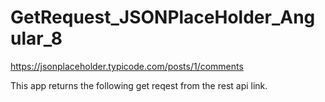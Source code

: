 # GetRequest_JSONPlaceHolder_Angular_8

https://jsonplaceholder.typicode.com/posts/1/comments

This app returns the following get reqest from the rest api link.
